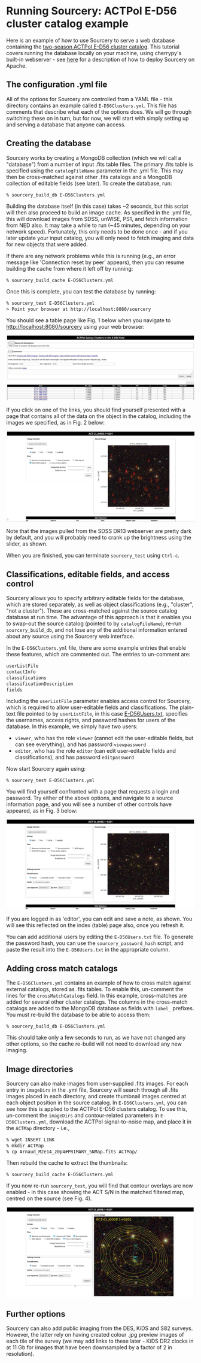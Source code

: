 # Running Sourcery: ACTPol E-D56 cluster catalog example

Here is an example of how to use Sourcery to serve a web database
containing the [two-season ACTPol E-D56 cluster catalog](http://adsabs.harvard.edu/abs/2017arXiv170905600H).
This tutorial covers running the database locally on your machine,
using cherrypy's built-in webserver - see [here](../APACHE_DEPLOYMENT.md) for a description
of how to deploy Sourcery on Apache.


## The configuration .yml file

All of the options for Sourcery are controlled from a YAML file - 
this directory contains an example called `E-D56Clusters.yml`. This
file has comments that describe what each of the options does. We
will go through switching these on in turn, but for now, we will 
start with simply setting up and serving a database that anyone can
access.


## Creating the database

Sourcery works by creating a MongoDB collection (which we will call
a "database") from a number of input .fits table files. The primary
.fits table is specified using the `catalogFileName` parameter in 
the .yml file. This may then be cross-matched against other 
.fits catalogs and a MongoDB collection of editable fields 
(see later). To create the database, run:

```
% sourcery_build_db E-D56Clusters.yml
```

Building the database itself (in this case) takes ~2 seconds, but 
this script will then also proceed to build an image cache. As 
specified in the .yml file, this will download images from SDSS,
unWISE, PS1, and fetch information from NED also. It may take a while
to run (~45 minutes, depending on your network speed). Fortunately,
this only needs to be done once - and if you later update your
input catalog, you will only need to fetch imaging and data for new
objects that were added.

If there are any network problems while this is running (e.g., 
an error message like 'Connection reset by peer' appears), 
then you can resume building the cache from where it left off by 
running:

```
% sourcery_build_cache E-D56Clusters.yml
```

Once this is complete, you can test the database by running:

```
% sourcery_test E-D56Clusters.yml 
> Point your browser at http://localhost:8080/sourcery
```

You should see a table page like Fig. 1 below when you navigate to
<http://localhost:8080/sourcery> using your web browser:

![alt text](figs/table.jpg "Fig. 1: The index page for the E-D56 example.")

If you click on one of the links, you should find yourself presented
with a page that contains all of the data on the object in the catalog,
including the images we specified, as in Fig. 2 below:

![alt text](figs/sourcepage.jpg "Fig. 2: A source information page for the E-D56 example.")

Note that the images pulled from the SDSS DR13 webserver are pretty dark
by default, and you will probably need to crank up the brightness using the 
slider, as shown.

When you are finished, you can terminate `sourcery_test` using `Ctrl-c`.


## Classifications, editable fields, and access control

Sourcery allows you to specify arbitrary editable fields for the database,
which are stored separately, as well as object classifications (e.g.,
"cluster", "not a cluster"). These are cross-matched against the source 
catalog database at run time. The advantage of this approach is that it
enables you to swap-out the source catalog (pointed to by 
`catalogFileName`), re-run `sourcery_build_db`, and not lose any of the
additional information entered about any source using the Sourcery web
interface.

In the `E-D56Clusters.yml` file, there are some example entries that enable
these features, which are commented out. The entries to un-comment are:

```
userListFile
contactInfo
classifications
classificationDescription
fields

```

Including the `userListFile` parameter enables access control for Sourcery,
which is required to allow user-editable fields and classifications. The 
plain-text file pointed to by `userListFile`, in this case 
[E-D56Users.txt](E-D56Users.txt),  specifies the usernames, access rights,
and password hashes for users of the database. In this example, we simply
have two users: 

* `viewer`, who has the role `viewer` (cannot edit the user-editable fields,
  but can see everything), and has password `viewpassword`
* `editor`, who has the role `editor` (can edit user-editable fields and
  classifications), and has password `editpassword`

Now start Sourcery again using:

```
% sourcery_test E-D56Clusters.yml 
```

You will find yourself confronted with a page that requests a login and 
password. Try either of the above options, and navigate to a source 
information page, and you will see a number of other controls have appeared,
as in Fig. 3 below:

![alt text](figs/editable.jpg "Fig. 3: Source information page with user-editable controls enabled.")

If you are logged in as 'editor', you can edit and save a note, as shown. You
will see this reflected on the index (table) page also, once you refresh it.

You can add additional users by editing the `E-D56Users.txt` file. To generate
the password hash, you can use the `sourcery_password_hash` script, and paste
the result into the `E-D56Users.txt` in the appropriate column.


## Adding cross match catalogs

The `E-D56Clusters.yml` contains an example of how to cross match against 
external catalogs, stored as .fits tables. To enable this, un-comment the lines
for the `crossMatchCatalogs` field. In this example, cross-matches are added
for several other cluster catalogs. The columns in the cross-match catalogs
are added to the MongoDB database as fields with `label_` prefixes. You must
re-build the database to be able to access them:

```
% sourcery_build_db E-D56Clusters.yml
```

This should take only a few seconds to run, as we have not changed any other
options, so the cache re-build will not need to download any new imaging.


## Image directories

Sourcery can also make images from user-supplied .fits images. For each entry
in `imageDirs` in the .yml file, Sourcery will search through all .fits images
placed in each directory, and create thumbnail images centred at each object 
position in the source catalog. In `E-D56Clusters.yml`, you can see how this
is applied to the ACTPol E-D56 clusters catalog. To use this, un-comment the
`imageDirs` and contour-related parameters in `E-D56Clusters.yml`, download 
the ACTPol signal-to-noise map, and place it in the `ACTMap` directory - i.e.,

```
% wget INSERT LINK
% mkdir ACTMap
% cp Arnaud_M2e14_z0p4#PRIMARY_SNMap.fits ACTMap/
```

Then rebuild the cache to extract the thumbnails:

```
% sourcery_build_cache E-D56Clusters.yml
```

If you now re-run `sourcery_test`, you will find that contour overlays are now
enabled - in this case showing the ACT S/N in the matched filtered map, centred
on the source (see Fig. 4).

![alt text](figs/contour.jpg "Fig. 4: Example source information page, with contouring turned on.")


## Further options

Sourcery can also add public imaging from the DES, KiDS and S82 surveys. However,
the latter rely on having created colour .jpg preview images of each tile of the
survey (we may add links to these later - KiDS DR2 clocks in at 11 Gb for images
that have been downsampled by a factor of 2 in resolution).
